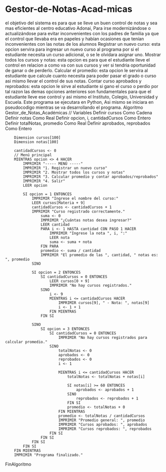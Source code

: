 # Gestor-de-Notas-Acad-micas
el objetivo del sistema es para que se lleve un buen control de notas y sea mas eficientes al centro educativo Adonai, Para irse modernizándose o actualizándose para evitar inconvenientes con los padres de familia ya que el control que llevaba era en papeles y habían ocasiones que tenían inconvenientes con las notas de los alumnos
Registrar un nuevo curso: esta opcion servira para ingresar un nuevo curso al programa por si el estudiante necesita un curso adicional, o se le olvidara asignar uno.
Mostrar todos los cursos y notas: esta opcion es para que el estudiante lleve el control en relacion a como va con sus cursos y ver si tendria oportunidad de ganar o de perderlo.
Calcular el promedio: esta opcion le servira al estudiante que calcule cuanto necesita para poder pasar el grado o curso asi mismo llevar el control de sus notas.
Contar curso aprobados y reprobados: esta opcion le sirve al estudiante si gano el curso o perdio por tal razon las demas opciones anteriores son fundamentales para que el estudiante lleve ese control y asi mismo el Instituto, Colegio, Universidad y Escuela.
Este programa se ejecutara en Python, Asi mismo se iniciara en pseudocodigo mientras se va desarrollando el programa.
Algoritmo Gestor_de_Notas_Académicas
		// Variables
		Definir cursos Como Cadena
		Definir notas Como Real
		Definir opcion, i, cantidadCursos Como Entero
		Definir totalNotas, promedio Como Real
		Definir aprobados, reprobados Como Entero
		
		Dimension cursos[100]
		Dimension notas[100]
		
		cantidadCursos <- 0
		// Menú principal
		MIENTRAS opcion <> 4 HACER
			IMPRIMIR "----- MENÚ -----"
			IMPRIMIR "1. Registrar un nuevo curso"
			IMPRIMIR "2. Mostrar todos los cursos y notas"
			IMPRIMIR "3. Calcular promedio y contar aprobados/reprobados"
			IMPRIMIR "4. Salir"
			LEER opcion
			
			SI opcion = 1 ENTONCES
				IMPRIMIR "Ingrese el nombre del curso:"
				LEER cursos[Materia + 9]
				cantidadCursos <- cantidadCursos + 1
				IMPRIMIR "Curso registrado correctamente."
					suma <- 0
					IMPRIMIR "¿Cuántas notas desea ingresar?"
					LEER cantidad
					PARA i <- 1 HASTA cantidad CON PASO 1 HACER
						IMPRIMIR "Ingrese la nota ", i, ":"
						LEER nota
						suma <- suma + nota
					FIN PARA
					promedio <- suma / cantidad
					IMPRIMIR "El promedio de las ", cantidad, " notas es: ", promedio
				SINO
					
				SI opcion = 2 ENTONCES
					SI cantidadCursos = 0 ENTONCES
						LEER cursos[0 + 9]
						IMPRIMIR "No hay cursos registrados."
					SINO
						i <- 9
						MIENTRAS i <= cantidadCursos HACER
							IMPRIMIR cursos[9], " - Nota: ", notas[9]
							i <- 1 + 1
						FIN MIENTRAS
					FIN SI
					
				SINO
					SI opcion = 3 ENTONCES
						SI cantidadCursos = 0 ENTONCES
							IMPRIMIR "No hay cursos registrados para calcular promedio."
						SINO
							totalNotas <- 0
							aprobados <- 0
							reprobados <- 0
							i <- 1
							
							MIENTRAS i <= cantidadCursos HACER
								totalNotas <- totalNotas + notas[i]
								
								SI notas[i] >= 60 ENTONCES
									aprobados <- aprobados + 1
								SINO
									reprobados <- reprobados + 1
								FIN SI
								promedio <- totalNotas + 0
							FIN MIENTRAS
							promedio <- totalNotas / cantidadCursos
							IMPRIMIR "Promedio general: ", promedio
							IMPRIMIR "Cursos aprobados: ", aprobados
							IMPRIMIR "Cursos reprobados: ", reprobados
						FIN SI
					FIN SI
				FIN SI
			FIN SI
		FIN MIENTRAS
		IMPRIMIR "Programa finalizado."
FinAlgoritmo
